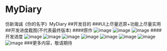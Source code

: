 # MyDiary
仿新海诚《你的名字》MyDiary
##开发目的
###UI上尽量还原+功能上尽量实用
##开发进度截图(不代表最终版本)
####原作
![image](https://github.com/RUI1806415923/MyDiary/blob/master/screenshot/ph1.png)
![image](https://github.com/RUI1806415923/MyDiary/blob/master/screenshot/ph2.png)
![image](https://github.com/RUI1806415923/MyDiary/blob/master/screenshot/ph3.png)
####开发进度
![image](https://github.com/RUI1806415923/MyDiary/blob/master/screenshot/pic1.png)
![image](https://github.com/RUI1806415923/MyDiary/blob/master/screenshot/pic2.png)
![image](https://github.com/RUI1806415923/MyDiary/blob/master/screenshot/pic3.png)
![image](https://github.com/RUI1806415923/MyDiary/blob/master/screenshot/pic4.png)
![image](https://github.com/RUI1806415923/MyDiary/blob/master/screenshot/pic5.png)
![image](https://github.com/RUI1806415923/MyDiary/blob/master/screenshot/pic6.png)
![image](https://github.com/RUI1806415923/MyDiary/blob/master/screenshot/pic7.png)
![image](https://github.com/RUI1806415923/MyDiary/blob/master/screenshot/pic8.png)
###更多内容，敬请期待
